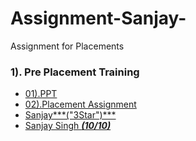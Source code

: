 # Assignment-Sanjay-
Assignment for Placements 


### 1). Pre Placement Training
- [01).PPT]()
- [02).Placement Assignment]("https://github.com/Dr-Sanjay/Assignment_Sanjay/tree/main/PPT")
- [Sanjay***("3Star")***]("Sanajy")
- [Sanjay Singh ***(10/10)***]()
